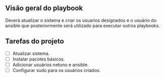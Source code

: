 ## Visão geral do playbook

Deverá atualizar o sistema e criar os usuarios designados e o usuário do ansible que posteriormente será utilizado para executar outros playbooks.

## Tarefas do projeto

- [ ] Atualizar sistema.
- [ ] Instalar pacotes básicos.
- [ ] Adicionar usuários netuno e ansible.
- [ ] Configurar sudo para os usuários criados.